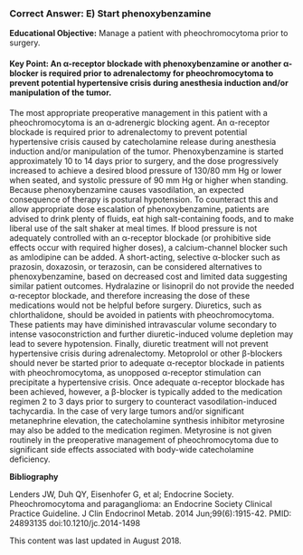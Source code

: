 
### Correct Answer: E) Start phenoxybenzamine 

**Educational Objective:** Manage a patient with pheochromocytoma prior to surgery.

#### **Key Point:** An α-receptor blockade with phenoxybenzamine or another α-blocker is required prior to adrenalectomy for pheochromocytoma to prevent potential hypertensive crisis during anesthesia induction and/or manipulation of the tumor.

The most appropriate preoperative management in this patient with a pheochromocytoma is an α-adrenergic blocking agent. An α-receptor blockade is required prior to adrenalectomy to prevent potential hypertensive crisis caused by catecholamine release during anesthesia induction and/or manipulation of the tumor. Phenoxybenzamine is started approximately 10 to 14 days prior to surgery, and the dose progressively increased to achieve a desired blood pressure of 130/80 mm Hg or lower when seated, and systolic pressure of 90 mm Hg or higher when standing. Because phenoxybenzamine causes vasodilation, an expected consequence of therapy is postural hypotension. To counteract this and allow appropriate dose escalation of phenoxybenzamine, patients are advised to drink plenty of fluids, eat high salt-containing foods, and to make liberal use of the salt shaker at meal times. If blood pressure is not adequately controlled with an α-receptor blockade (or prohibitive side effects occur with required higher doses), a calcium-channel blocker such as amlodipine can be added. A short-acting, selective α-blocker such as prazosin, doxazosin, or terazosin, can be considered alternatives to phenoxybenzamine, based on decreased cost and limited data suggesting similar patient outcomes.
Hydralazine or lisinopril do not provide the needed α-receptor blockade, and therefore increasing the dose of these medications would not be helpful before surgery.
Diuretics, such as chlorthalidone, should be avoided in patients with pheochromocytoma. These patients may have diminished intravascular volume secondary to intense vasoconstriction and further diuretic-induced volume depletion may lead to severe hypotension. Finally, diuretic treatment will not prevent hypertensive crisis during adrenalectomy.
Metoprolol or other β-blockers should never be started prior to adequate α-receptor blockade in patients with pheochromocytoma, as unopposed α-receptor stimulation can precipitate a hypertensive crisis. Once adequate α-receptor blockade has been achieved, however, a β-blocker is typically added to the medication regimen 2 to 3 days prior to surgery to counteract vasodilation-induced tachycardia.
In the case of very large tumors and/or significant metanephrine elevation, the catecholamine synthesis inhibitor metyrosine may also be added to the medication regimen. Metyrosine is not given routinely in the preoperative management of pheochromocytoma due to significant side effects associated with body-wide catecholamine deficiency.

**Bibliography**

Lenders JW, Duh QY, Eisenhofer G, et al; Endocrine Society. Pheochromocytoma and paraganglioma: an Endocrine Society Clinical Practice Guideline. J Clin Endocrinol Metab. 2014 Jun;99(6):1915-42. PMID: 24893135 doi:10.1210/jc.2014-1498

This content was last updated in August 2018.